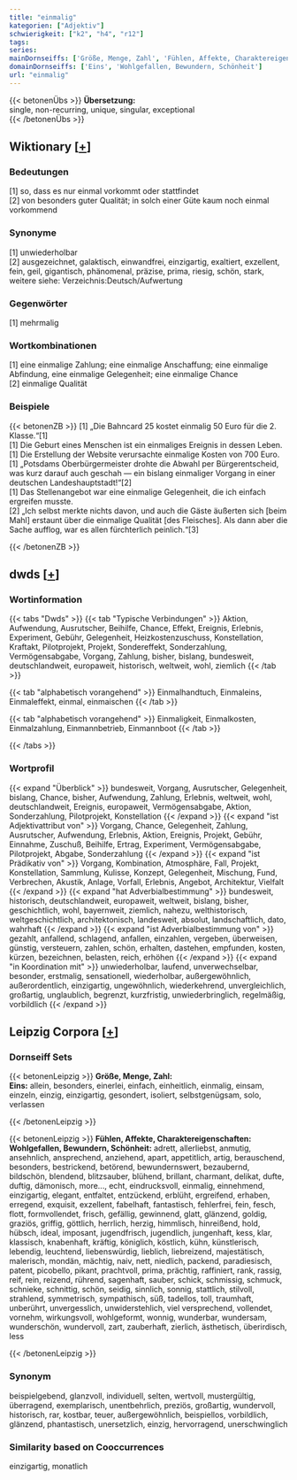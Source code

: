 ```yaml
---
title: "einmalig"
kategorien: ["Adjektiv"]
schwierigkeit: ["k2", "h4", "r12"]
tags:
series:
mainDornseiffs: ['Größe, Menge, Zahl', 'Fühlen, Affekte, Charaktereigenschaften']
domainDornseiffs: ['Eins', 'Wohlgefallen, Bewundern, Schönheit']
url: "einmalig"
---
```


{{< betonenÜbs >}}
**Übersetzung:**  
single, non-recurring, unique, singular, exceptional  
{{< /betonenÜbs >}}

## Wiktionary [[+](https://de.wiktionary.org/wiki/einmalig)]

### Bedeutungen
[1] so, dass es nur einmal vorkommt oder stattfindet  
[2] von besonders guter Qualität; in solch einer Güte kaum noch einmal vorkommend  

### Synonyme
[1] unwiederholbar  
[2] ausgezeichnet, galaktisch, einwandfrei, einzigartig, exaltiert, exzellent, fein, geil, gigantisch, phänomenal, präzise, prima, riesig, schön, stark, weitere siehe: Verzeichnis:Deutsch/Aufwertung  

### Gegenwörter
[1] mehrmalig  

### Wortkombinationen
[1] eine einmalige Zahlung; eine einmalige Anschaffung; eine einmalige Abfindung, eine einmalige Gelegenheit; eine einmalige Chance  
[2] einmalige Qualität  

### Beispiele
{{< betonenZB >}}
[1] „Die Bahncard 25 kostet einmalig 50 Euro für die 2. Klasse.“[1]  
[1] Die Geburt eines Menschen ist ein einmaliges Ereignis in dessen Leben.  
[1] Die Erstellung der Website verursachte einmalige Kosten von 700 Euro.  
[1] „Potsdams Oberbürgermeister drohte die Abwahl per Bürgerentscheid, was kurz darauf auch geschah — ein bislang einmaliger Vorgang in einer deutschen Landeshauptstadt!“[2]  
[1] Das Stellenangebot war eine einmalige Gelegenheit, die ich einfach ergreifen musste.  
[2] „Ich selbst merkte nichts davon, und auch die Gäste äußerten sich [beim Mahl] erstaunt über die einmalige Qualität [des Fleisches]. Als dann aber die Sache aufflog, war es allen fürchterlich peinlich.“[3]  

{{< /betonenZB >}}


## dwds [[+](https://www.dwds.de/wb/einmalig)]

### Wortinformation
{{< tabs "Dwds" >}}
{{< tab "Typische Verbindungen" >}}
Aktion, Aufwendung, Ausrutscher, Beihilfe, Chance, Effekt, Ereignis, Erlebnis, Experiment, Gebühr, Gelegenheit, Heizkostenzuschuss, Konstellation, Kraftakt, Pilotprojekt, Projekt, Sondereffekt, Sonderzahlung, Vermögensabgabe, Vorgang, Zahlung, bisher, bislang, bundesweit, deutschlandweit, europaweit, historisch, weltweit, wohl, ziemlich
{{< /tab >}}

{{< tab "alphabetisch vorangehend" >}}
Einmalhandtuch, Einmaleins, Einmaleffekt, einmal, einmaischen
{{< /tab >}}

{{< tab "alphabetisch vorangehend" >}}
Einmaligkeit, Einmalkosten, Einmalzahlung, Einmannbetrieb, Einmannboot
{{< /tab >}}

{{< /tabs >}}

### Wortprofil
{{< expand "Überblick" >}} bundesweit, Vorgang, Ausrutscher, Gelegenheit, bislang, Chance, bisher, Aufwendung, Zahlung, Erlebnis, weltweit, wohl, deutschlandweit, Ereignis, europaweit, Vermögensabgabe, Aktion, Sonderzahlung, Pilotprojekt, Konstellation {{< /expand >}}
{{< expand "ist Adjektivattribut von" >}} Vorgang, Chance, Gelegenheit, Zahlung, Ausrutscher, Aufwendung, Erlebnis, Aktion, Ereignis, Projekt, Gebühr, Einnahme, Zuschuß, Beihilfe, Ertrag, Experiment, Vermögensabgabe, Pilotprojekt, Abgabe, Sonderzahlung {{< /expand >}}
{{< expand "ist Prädikativ von" >}} Vorgang, Kombination, Atmosphäre, Fall, Projekt, Konstellation, Sammlung, Kulisse, Konzept, Gelegenheit, Mischung, Fund, Verbrechen, Akustik, Anlage, Vorfall, Erlebnis, Angebot, Architektur, Vielfalt {{< /expand >}}
{{< expand "hat Adverbialbestimmung" >}} bundesweit, historisch, deutschlandweit, europaweit, weltweit, bislang, bisher, geschichtlich, wohl, bayernweit, ziemlich, nahezu, welthistorisch, weltgeschichtlich, architektonisch, landesweit, absolut, landschaftlich, dato, wahrhaft {{< /expand >}}
{{< expand "ist Adverbialbestimmung von" >}} gezahlt, anfallend, schlagend, anfallen, einzahlen, vergeben, überweisen, günstig, versteuern, zahlen, schön, erhalten, dastehen, empfunden, kosten, kürzen, bezeichnen, belasten, reich, erhöhen {{< /expand >}}
{{< expand "in Koordination mit" >}} unwiederholbar, laufend, unverwechselbar, besonder, erstmalig, sensationell, wiederholbar, außergewöhnlich, außerordentlich, einzigartig, ungewöhnlich, wiederkehrend, unvergleichlich, großartig, unglaublich, begrenzt, kurzfristig, unwiederbringlich, regelmäßig, vorbildlich {{< /expand >}}

## Leipzig Corpora [[+](https://corpora.uni-leipzig.de/en/res?word=einmalig&corpusId=deu_newscrawl-public_2018)]

### Dornseiff Sets
{{< betonenLeipzig >}}
**Größe, Menge, Zahl:**  
**Eins:** allein, besonders, einerlei, einfach, einheitlich, einmalig, einsam, einzeln, einzig, einzigartig, gesondert, isoliert, selbstgenügsam, solo, verlassen  

{{< /betonenLeipzig >}}


{{< betonenLeipzig >}}
**Fühlen, Affekte, Charaktereigenschaften:**  
**Wohlgefallen, Bewundern, Schönheit:** adrett, allerliebst, anmutig, ansehnlich, ansprechend, anziehend, apart, appetitlich, artig, berauschend, besonders, bestrickend, betörend, bewundernswert, bezaubernd, bildschön, blendend, blitzsauber, blühend, brillant, charmant, delikat, dufte, duftig, dämonisch, more..., echt, eindrucksvoll, einmalig, einnehmend, einzigartig, elegant, entfaltet, entzückend, erblüht, ergreifend, erhaben, erregend, exquisit, exzellent, fabelhaft, fantastisch, fehlerfrei, fein, fesch, flott, formvollendet, frisch, gefällig, gewinnend, glatt, glänzend, goldig, graziös, griffig, göttlich, herrlich, herzig, himmlisch, hinreißend, hold, hübsch, ideal, imposant, jugendfrisch, jugendlich, jungenhaft, kess, klar, klassisch, knabenhaft, kräftig, königlich, köstlich, kühn, künstlerisch, lebendig, leuchtend, liebenswürdig, lieblich, liebreizend, majestätisch, malerisch, mondän, mächtig, naiv, nett, niedlich, packend, paradiesisch, patent, picobello, pikant, prachtvoll, prima, prächtig, raffiniert, rank, rassig, reif, rein, reizend, rührend, sagenhaft, sauber, schick, schmissig, schmuck, schnieke, schnittig, schön, seidig, sinnlich, sonnig, stattlich, stilvoll, strahlend, symmetrisch, sympathisch, süß, tadellos, toll, traumhaft, unberührt, unvergesslich, unwiderstehlich, viel versprechend, vollendet, vornehm, wirkungsvoll, wohlgeformt, wonnig, wunderbar, wundersam, wunderschön, wundervoll, zart, zauberhaft, zierlich, ästhetisch, überirdisch, less  

{{< /betonenLeipzig >}}

### Synonym
beispielgebend, glanzvoll, individuell, selten, wertvoll, mustergültig, überragend, exemplarisch, unentbehrlich, preziös, großartig, wundervoll, historisch, rar, kostbar, teuer, außergewöhnlich, beispiellos, vorbildlich, glänzend, phantastisch, unersetzlich, einzig, hervorragend, unerschwinglich


### Similarity based on Cooccurrences
einzigartig, monatlich


